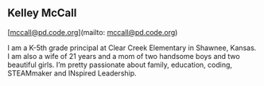 ## Kelley McCall

[mccall@pd.code.org](mailto: mccall@pd.code.org)

I am a K-5th grade principal at Clear Creek Elementary in Shawnee, Kansas. I am also a wife of 21 years and a mom of two handsome boys and two beautiful girls. I’m pretty passionate about family, education, coding, STEAMmaker and INspired Leadership.
